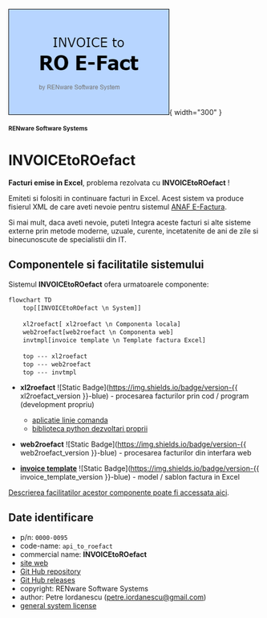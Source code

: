![api_to_roefact_logo](doc_src/pictures/api_to_roefact_logo.png){ width="300" }

<small>**RENware Software Systems**</small>



# INVOICEtoROefact

**Facturi emise in Excel**, problema rezolvata cu **INVOICEtoROefact** !

Emiteti si folositi in continuare facturi in Excel. Acest sistem va produce fisierul XML de care aveti nevoie pentru sistemul [ANAF E-Factura](https://www.anaf.ro/anaf/internet/ANAF/despre_anaf/strategii_anaf/proiecte_digitalizare/e.factura).

Si mai mult, daca aveti nevoie, puteti Integra aceste facturi si alte sisteme externe prin metode moderne, uzuale, curente, incetatenite de ani de zile si binecunoscute de specialistii din IT.




## Componentele si facilitatile sistemului

Sistemul **INVOICEtoROefact** ofera urmatoarele componente:

```mermaid
flowchart TD
    top[[INVOICEtoROefact \n System]]

    xl2roefact[ xl2roefact \n Componenta locala]
    web2roefact[web2roefact \n Componenta web]
    invtmpl[invoice template \n Template factura Excel]

    top --- xl2roefact
    top --- web2roefact
    top --- invtmpl
```

* __xl2roefact__ ![Static Badge](https://img.shields.io/badge/version-{{ xl2roefact_version }}-blue) - procesarea facturilor prin cod / program (development propriu)
    * [aplicatie linie comanda](./xl2roefact/README.md)
    * [biblioteca python dezvoltari proprii](xl2roefact/doc/README_xl2roefact_library.md)

* __web2roefact__ ![Static Badge](https://img.shields.io/badge/version-{{ web2roefact_version }}-blue) - procesarea facturilor din interfara web  <!--#TODO link tbd -->

* __[invoice template](./excel_invoice_template/README.md)__ ![Static Badge](https://img.shields.io/badge/version-{{ invoice_template_version }}-blue) - model / sablon factura in Excel

[Descrierea facilitatilor acestor componente poate fi accessata aici](./doc_src/810-DSGN/810.05a-system_components.md).








## Date identificare

* p/n: `0000-0095`
* code-name: `api_to_roefact`
* commercial name: **INVOICEtoROefact**
* [site web](https://invoicetoroefact.renware.eu/)
* [Git Hub repository](https://github.com/petre-renware/api_to_roefact)
* [Git Hub releases](https://github.com/petre-renware/api_to_roefact/releases)
* copyright: RENware Software Systems
* author: Petre Iordanescu (petre.iordanescu@gmail.com)
* [general system license](./LICENSE.md "download")







